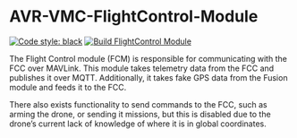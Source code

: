 # AVR-VMC-FlightControl-Module

[![Code style: black](https://img.shields.io/badge/code%20style-black-000000.svg)](https://github.com/psf/black)
[![Build FlightControl Module](https://github.com/bellflight/AVR-VMC-FlightControl-Module/actions/workflows/build.yml/badge.svg)](https://github.com/bellflight/AVR-VMC-FlightControl-Module/actions/workflows/build.yml)

The Flight Control module (FCM) is responsible for communicating with the
FCC over MAVLink. This module takes telemetry data from the FCC and publishes
it over MQTT. Additionally, it takes fake GPS data from the Fusion module
and feeds it to the FCC.

There also exists functionality to send commands to the FCC, such as arming the
drone, or sending it missions, but this is disabled due to the drone’s current
lack of knowledge of where it is in global coordinates.
